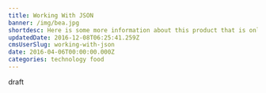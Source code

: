 ```yaml
---
title: Working With JSON
banner: /img/bea.jpg
shortdesc: Here is some more information about this product that is only revealed once clicked on.
updatedDate: 2016-12-08T06:25:41.259Z
cmsUserSlug: working-with-json
date: 2016-04-06T00:00:00.000Z
categories: technology food
---
```


draft